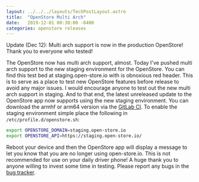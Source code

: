 ```yaml
---
layout: ../../../layouts/TechPostLayout.astro
title:  "OpenStore Multi Arch"
date:   2019-12-01 00:30:00 -0400
categories: openstore releases
---
```


Update (Dec 12): Multi arch support is now in the production OpenStore!
Thank you to everyone who tested!

The OpenStore now has multi arch support, almost. Today I've pushed multi arch
support to the new staging environment for the OpenStore. You can find this
test bed at staging.open-store.io with is
obnoxious red header. This is to serve as a place to test new OpenStore features
before release to avoid any major issues. I would encourage anyone to test
out the new multi arch support in staging. And to that end, the latest unreleased
update to the OpenStore app now supports using the new staging environment. You
can download the armhf or arm64 version via the [GitLab CI](https://gitlab.com/theopenstore/openstore-app/pipelines/99736164).
To enable the staging environment simple place the following in `/etc/profile.d/openstore.sh`:

```bash
export OPENSTORE_DOMAIN=staging.open-store.io
export OPENSTORE_API=https://staging.open-store.io/
```

Reboot your device and then the OpenStore app will display a message to let you
know that you are no longer using open-store.io. This is not recommended for
use on your daily driver phone! A huge thank you to anyone willing to invest
some time in testing. Please report any bugs in the [bug tracker](https://gitlab.com/theopenstore/openstore-meta/issues).
